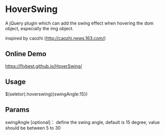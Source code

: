 # HoverSwing

A jQuery plugin which can add the swing effect when hovering the dom object, especially the img object.

inspired by caozhi (http://caozhi.news.163.com/)

## Online Demo
https://flybest.github.io/HoverSwing/

## Usage
$(seletor).hoverswing({swingAngle:15})

## Params
swingAngle [optional]： define the swing angle, default is 15 degree, value should be between 5 to 30
